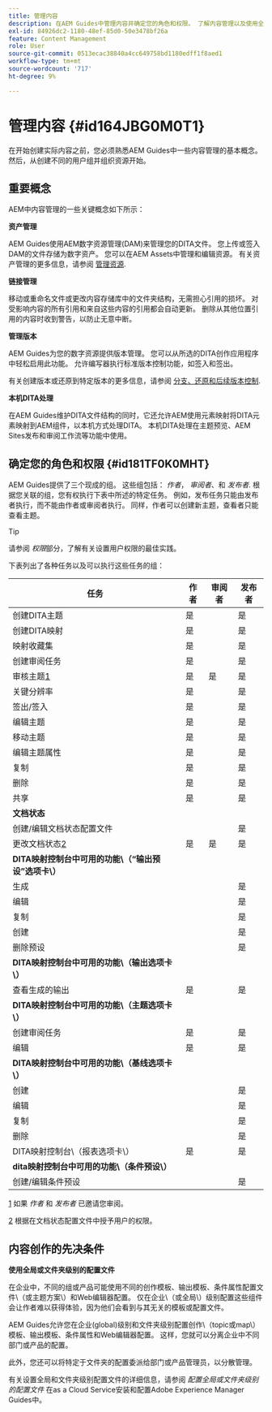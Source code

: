 ```yaml
---
title: 管理内容
description: 在AEM Guides中管理内容并确定您的角色和权限。 了解内容管理以及使用全局或文件夹级别配置文件的主要概念。
exl-id: 84926dc2-1180-48ef-85d0-50e3478bf26a
feature: Content Management
role: User
source-git-commit: 0513ecac38840a4cc649758bd1180edff1f8aed1
workflow-type: tm+mt
source-wordcount: '717'
ht-degree: 9%

---
```


# 管理内容 {#id164JBG0M0T1}

在开始创建实际内容之前，您必须熟悉AEM Guides中一些内容管理的基本概念。 然后，从创建不同的用户组并组织资源开始。

## 重要概念

AEM中内容管理的一些关键概念如下所示：

**资产管理**

AEM Guides使用AEM数字资源管理\(DAM\)来管理您的DITA文件。 您上传或签入DAM的文件存储为数字资产。 您可以在AEM Assets中管理和编辑资源。 有关资产管理的更多信息，请参阅 [管理资源](https://experienceleague.adobe.com/docs/experience-manager-cloud-service/content/assets/manage/manage-digital-assets.html?lang=en).

**链接管理**

移动或重命名文件或更改内容存储库中的文件夹结构，无需担心引用的损坏。 对受影响内容的所有引用和来自这些内容的引用都会自动更新。 删除从其他位置引用的内容时收到警告，以防止无意中断。

**管理版本**

AEM Guides为您的数字资源提供版本管理。 您可以从所选的DITA创作应用程序中轻松启用此功能。 允许编写器执行标准版本控制功能，如签入和签出。

有关创建版本或还原到特定版本的更多信息，请参阅 [分支、还原和后续版本控制](web-editor-preview-topics.md#id193PG0Y051X).

**本机DITA处理**

在AEM Guides维护DITA文件结构的同时，它还允许AEM使用元素映射将DITA元素映射到AEM组件，以本机方式处理DITA。 本机DITA处理在主题预览、AEM Sites发布和审阅工作流等功能中使用。

## 确定您的角色和权限 {#id181TF0K0MHT}

AEM Guides提供了三个现成的组。 这些组包括： *作者*， *审阅者*、和 *发布者*. 根据您关联的组，您有权执行下表中所述的特定任务。 例如，发布任务只能由发布者执行，而不能由作者或审阅者执行。 同样，作者可以创建新主题，查看者只能查看主题。

>[!TIP]
>
> 请参阅 *权限*&#x200B;部分，了解有关设置用户权限的最佳实践。

下表列出了各种任务以及可以执行这些任务的组：

| 任务 | 作者 | 审阅者 | 发布者 |
|----|-------|---------|----------|
| 创建DITA主题 | 是 |   | 是 |
| 创建DITA映射 | 是 |   | 是 |
| 映射收藏集 | 是 |   | 是 |
| 创建审阅任务 | 是 |   | 是 |
| 审核主题[1](#fntarg_1) | 是 | 是 | 是 |
| 关键分辨率 | 是 |   | 是 |
| 签出/签入 | 是 |   | 是 |
| 编辑主题 | 是 |   | 是 |
| 移动主题 | 是 |   | 是 |
| 编辑主题属性 | 是 |   | 是 |
| 复制 | 是 |   | 是 |
| 删除 | 是 |   | 是 |
| 共享 | 是 |   | 是 |
| **文档状态** |
| 创建/编辑文档状态配置文件 |   |   | 是 |
| 更改文档状态[2](#fntarg_2) | 是 | 是 | 是 |
| **DITA映射控制台中可用的功能\（“输出预设”选项卡\）** |
| 生成 |   |   | 是 |
| 编辑 |   |   | 是 |
| 复制 |   |   | 是 |
| 创建 |   |   | 是 |
| 删除预设 |   |   | 是 |
| **DITA映射控制台中可用的功能\（输出选项卡\）** |
| 查看生成的输出 | 是 |   | 是 |
| **DITA映射控制台中可用的功能\（主题选项卡\）** |
| 创建审阅任务 | 是 |   | 是 |
| 编辑 | 是 |   | 是 |
| **DITA映射控制台中可用的功能\（基线选项卡\）** |
| 创建 |   |   | 是 |
| 编辑 |   |   | 是 |
| 复制 |   |   | 是 |
| 删除 |   |   | 是 |
| DITA映射控制台\（报表选项卡\） | 是 |   | 是 |
| **dita映射控制台中可用的功能\（条件预设\）** |
| 创建/编辑条件预设 |   |   | 是 |

[1](#fnsrc_1) 如果 *作者* 和 *发布者* 已邀请您审阅。

[2](#fnsrc_2) 根据在文档状态配置文件中授予用户的权限。

## 内容创作的先决条件

**使用全局或文件夹级别的配置文件**

在企业中，不同的组或产品可能使用不同的创作模板、输出模板、条件属性配置文件\（或主题方案\）和Web编辑器配置。 仅在企业\（或全局\）级别配置这些组件会让作者难以获得体验，因为他们会看到与其无关的模板或配置文件。

AEM Guides允许您在企业\(global\)级别和文件夹级别配置创作\（topic或map\）模板、输出模板、条件属性和Web编辑器配置。 这样，您就可以分离企业中不同部门或产品的配置。

此外，您还可以将特定于文件夹的配置委派给部门或产品管理员，以分散管理。

有关设置全局和文件夹级别配置文件的详细信息，请参阅 *配置全局或文件夹级别的配置文件* 在as a Cloud Service安装和配置Adobe Experience Manager Guides中。
